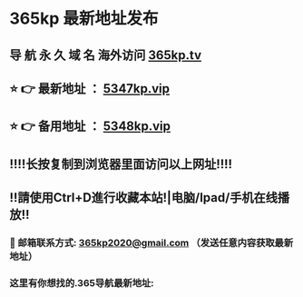 # 365kp 最新地址发布 
## 导 航 永 久 域 名 海外访问 [365kp.tv](https://5346kp.vip)
## ⭐️ 👉 最新地址 ：       [5347kp.vip](https://5347kp.vip)
## ⭐️ 👉 备用地址 ：       [5348kp.vip](https://5348kp.vip)
## ‼️‼️长按复制到浏览器里面访问以上网址‼️‼️
## ‼️請使用Ctrl+D進行收藏本站!|电脑/Ipad/手机在线播放‼️
### 📧 邮箱联系方式: 365kp2020@gmail.com （发送任意内容获取最新地址）
### 这里有你想找的.365导航最新地址:    

